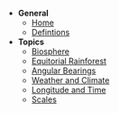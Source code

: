 <!-- _sidebar.md -->
- **General**
  - [Home](README.md)
  - [Defintions](definitions.md)
- **Topics**
  - [Biosphere](topics/biosphere.md)
  - [Equitorial Rainforest](topics/eqr.md)
  - [Angular Bearings](topics/ab.md)
  - [Weather and Climate](topics/wac.md)
  - [Longitude and Time](topics/lat.md)
  - [Scales](topics/scale.md)